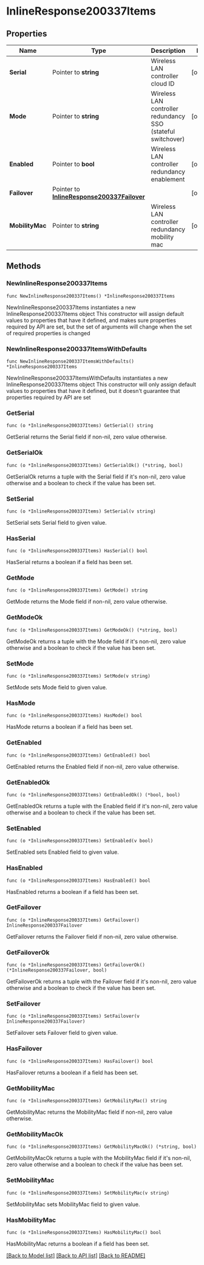 # InlineResponse200337Items

## Properties

Name | Type | Description | Notes
------------ | ------------- | ------------- | -------------
**Serial** | Pointer to **string** | Wireless LAN controller cloud ID | [optional] 
**Mode** | Pointer to **string** | Wireless LAN controller redundancy SSO (stateful switchover) | [optional] 
**Enabled** | Pointer to **bool** | Wireless LAN controller redundancy enablement | [optional] 
**Failover** | Pointer to [**InlineResponse200337Failover**](InlineResponse200337Failover.md) |  | [optional] 
**MobilityMac** | Pointer to **string** | Wireless LAN controller redundancy mobility mac  | [optional] 

## Methods

### NewInlineResponse200337Items

`func NewInlineResponse200337Items() *InlineResponse200337Items`

NewInlineResponse200337Items instantiates a new InlineResponse200337Items object
This constructor will assign default values to properties that have it defined,
and makes sure properties required by API are set, but the set of arguments
will change when the set of required properties is changed

### NewInlineResponse200337ItemsWithDefaults

`func NewInlineResponse200337ItemsWithDefaults() *InlineResponse200337Items`

NewInlineResponse200337ItemsWithDefaults instantiates a new InlineResponse200337Items object
This constructor will only assign default values to properties that have it defined,
but it doesn't guarantee that properties required by API are set

### GetSerial

`func (o *InlineResponse200337Items) GetSerial() string`

GetSerial returns the Serial field if non-nil, zero value otherwise.

### GetSerialOk

`func (o *InlineResponse200337Items) GetSerialOk() (*string, bool)`

GetSerialOk returns a tuple with the Serial field if it's non-nil, zero value otherwise
and a boolean to check if the value has been set.

### SetSerial

`func (o *InlineResponse200337Items) SetSerial(v string)`

SetSerial sets Serial field to given value.

### HasSerial

`func (o *InlineResponse200337Items) HasSerial() bool`

HasSerial returns a boolean if a field has been set.

### GetMode

`func (o *InlineResponse200337Items) GetMode() string`

GetMode returns the Mode field if non-nil, zero value otherwise.

### GetModeOk

`func (o *InlineResponse200337Items) GetModeOk() (*string, bool)`

GetModeOk returns a tuple with the Mode field if it's non-nil, zero value otherwise
and a boolean to check if the value has been set.

### SetMode

`func (o *InlineResponse200337Items) SetMode(v string)`

SetMode sets Mode field to given value.

### HasMode

`func (o *InlineResponse200337Items) HasMode() bool`

HasMode returns a boolean if a field has been set.

### GetEnabled

`func (o *InlineResponse200337Items) GetEnabled() bool`

GetEnabled returns the Enabled field if non-nil, zero value otherwise.

### GetEnabledOk

`func (o *InlineResponse200337Items) GetEnabledOk() (*bool, bool)`

GetEnabledOk returns a tuple with the Enabled field if it's non-nil, zero value otherwise
and a boolean to check if the value has been set.

### SetEnabled

`func (o *InlineResponse200337Items) SetEnabled(v bool)`

SetEnabled sets Enabled field to given value.

### HasEnabled

`func (o *InlineResponse200337Items) HasEnabled() bool`

HasEnabled returns a boolean if a field has been set.

### GetFailover

`func (o *InlineResponse200337Items) GetFailover() InlineResponse200337Failover`

GetFailover returns the Failover field if non-nil, zero value otherwise.

### GetFailoverOk

`func (o *InlineResponse200337Items) GetFailoverOk() (*InlineResponse200337Failover, bool)`

GetFailoverOk returns a tuple with the Failover field if it's non-nil, zero value otherwise
and a boolean to check if the value has been set.

### SetFailover

`func (o *InlineResponse200337Items) SetFailover(v InlineResponse200337Failover)`

SetFailover sets Failover field to given value.

### HasFailover

`func (o *InlineResponse200337Items) HasFailover() bool`

HasFailover returns a boolean if a field has been set.

### GetMobilityMac

`func (o *InlineResponse200337Items) GetMobilityMac() string`

GetMobilityMac returns the MobilityMac field if non-nil, zero value otherwise.

### GetMobilityMacOk

`func (o *InlineResponse200337Items) GetMobilityMacOk() (*string, bool)`

GetMobilityMacOk returns a tuple with the MobilityMac field if it's non-nil, zero value otherwise
and a boolean to check if the value has been set.

### SetMobilityMac

`func (o *InlineResponse200337Items) SetMobilityMac(v string)`

SetMobilityMac sets MobilityMac field to given value.

### HasMobilityMac

`func (o *InlineResponse200337Items) HasMobilityMac() bool`

HasMobilityMac returns a boolean if a field has been set.


[[Back to Model list]](../README.md#documentation-for-models) [[Back to API list]](../README.md#documentation-for-api-endpoints) [[Back to README]](../README.md)


